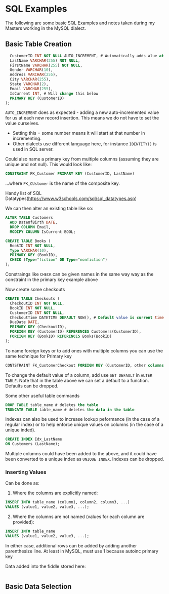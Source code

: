 # SQL Examples

The following are some basic SQL Examples and notes taken during my Masters working in the MySQL dialect.

## Basic Table Creation

```sql
  CustomerID INT NOT NULL AUTO_INCREMENT, # Automatically adds alue at new record insertion
  LastName VARCHAR(255) NOT NULL,
  FirstName VARCHAR(255) NOT NULL,
  Gender VARCHAR(10),
  Address VARCHAR(255),
  City VARCHAR(255),
  State VARCHAR(2),
  Email VARCHAR(255),
  IsCurrent INT, # Will change this below
  PRIMARY KEY (CustomerID)
);
```
`AUTO_INCREMENT` does as expected - adding a new auto-incremented value for us at each new record insertion. This means we do not have to set the value ourselves.
  * Setting this = some number means it will start at that number in incrementing.
  * Other dialects use different language here, for instance `IDENTITY()` is used in SQL server.


Could also name a primary key from multiple columns (assuming they are unique and not null). This would look like:
```sql
CONSTRAINT PK_Customer PRIMARY KEY (CustomerID, LastName)
```
...where `PK_CUstomer` is the name of the composite key.

Handy list of SQL Datatypes(https://www.w3schools.com/sql/sql_datatypes.asp)

We can then alter an existing table like so:
```sql
ALTER TABLE Customers
  ADD DateOfBirth DATE,
  DROP COLUMN Email,
  MODIFY COLUMN IsCurrent BOOL;
```

```sql
CREATE TABLE Books (
  BookID INT NOT NULL,
  Type VARCHAR(10),
  PRIMARY KEY (BookID),
  CHECK (Type="fiction" OR Type="nonfiction")
); 
```
Constraings like `CHECK` can be given names in the same way way as the constraint in the primary key example above

Now create some checkouts

```sql
CREATE TABLE Checkouts (
  CheckoutID INT NOT NULL,
  BookID INT NOT NULL,
  CustomerID INT NOT NULL,
  CheckoutTime DATETIME DEFAULT NOW(), # Default value is current time
  DueDate DATE,
  PRIMARY KEY (CheckoutID),
  FOREIGN KEY (CustomerID) REFERENCES Customers(CustomerID),
  FOREIGN KEY (BookID) REFERENCES Books(BookID)
);
```
To name foreign keys or to add ones with multiple columns you can use the same technique for Primary key
```sql
CONTSTRAINT FK_CustomerCheckout FOREIGN KEY (CustomerID, other columns...) REFERENCES Customers(CustomerID, othercolums...)
```
To change the default value of a column, add use `SET DEFAULT` in `ALTER TABLE`. Note that in the table above we can set a default to a function. Defaults can be dropped.


Some other useful table commands
```sql
DROP TABLE table_name # deletes the table
TRUNCATE TABLE table_name # deletes the data in the table
```

Indexes can also be used to increase lookup peformance (in the case of a regular index) or to help enforce unique values on columns (in the case of a unique inded).
```sql
CREATE INDEX Idx_LastName
ON Customers (LastName);
```
Multiple columns could have been added to the above, and it could have been converted to a unique index as `UNIQUE INDEX`. Indexes can be dropped.

### Inserting Values

Can be done as:

1) Where the columns are explicitly named:
```sql
INSERT INTO table_name (column1, column2, column3, ...)
VALUES (value1, value2, value3, ...);
```
2) Where the columns are not named (values for each column are provided):
```sql
INSERT INTO table_name
VALUES (value1, value2, value3, ...);
```
In either case, additional rows can be added by adding another parenthesize line. At least in MySQL, must use 1 because autoinc primary key

Data added into the fiddle stored here:
```sql

```

## Basic Data Selection
